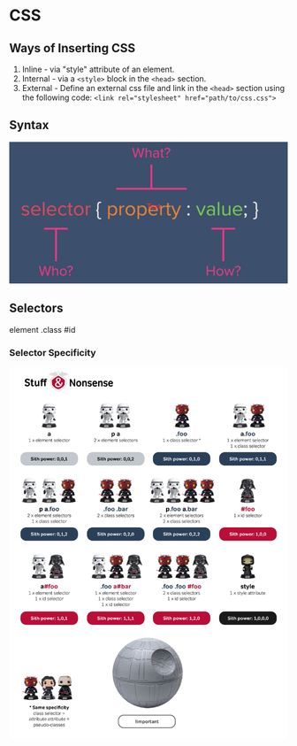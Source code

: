 # CSS

## Ways of Inserting CSS

1. Inline - via "style" attribute of an element.
2. Internal - via a `<style>` block in the `<head>` section.
3. External - Define an external css file and link in the `<head>` section  using the following code: `<link rel="stylesheet" href="path/to/css.css">`

## Syntax

![cssanatomy](./cssanatomy.png)

## Selectors

element .class #id

### Selector Specificity

![css-specificity-wars](./css-specificity-wars.png)
